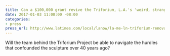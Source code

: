 ```yaml
---
title: Can a $100,000 grant revive the Triforium, L.A.'s 'weird, strange beacon'?
date: 2017-01-03 11:00:00 -08:00
categories:
- press
press_url: http://www.latimes.com/local/lanow/la-me-ln-triforium-renovation-20161217-story.html
---
```


Will the team behind the Triforium Project be able to navigate the hurdles that confounded the sculpture over 40 years ago?
